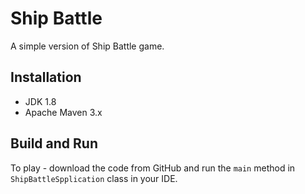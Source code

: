 # Ship Battle

A simple version of Ship Battle game.

## Installation ##

* JDK 1.8
* Apache Maven 3.x

## Build and Run ##
To play - download the code from GitHub and run the `main` method in `ShipBattleSpplication` class in your IDE.

